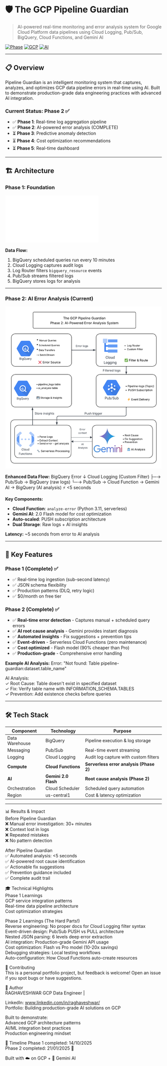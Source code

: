 # 🛡️ The GCP Pipeline Guardian

> AI-powered real-time monitoring and error analysis system for Google Cloud Platform data pipelines using Cloud Logging, Pub/Sub, BigQuery, Cloud Functions, and Gemini AI

[![Phase](https://img.shields.io/badge/Phase2-%20Complete-green)]()
[![GCP](https://img.shields.io/badge/GCP-BigQuery%20|%20Pub/Sub%20|%20Cloud%20Functions-blue)]()
[![AI](https://img.shields.io/badge/AI-Gemini%202.0%20Flash-orange)]()

---

## 📋 Overview

Pipeline Guardian is an intelligent monitoring system that captures, analyzes, and optimizes GCP data pipeline errors in real-time using AI. Built to demonstrate production-grade data engineering practices with advanced AI integration.

### Current Status: Phase 2 ✅
- ✅ **Phase 1**: Real-time log aggregation pipeline
- ✅ **Phase 2**: AI-powered error analysis (COMPLETE)
- ⏳ **Phase 3**: Predictive anomaly detection
- ⏳ **Phase 4**: Cost optimization recommendations
- ⏳ **Phase 5**: Real-time dashboard

---

## 🏗️ Architecture

### Phase 1: Foundation
![Phase 1 Architecture](docs/The-GCP-Pipeline-guardian-Phase1-Architecture.pdf)

**Data Flow:**
1. BigQuery scheduled queries run every 10 minutes
2. Cloud Logging captures audit logs
3. Log Router filters `bigquery_resource` events
4. Pub/Sub streams filtered logs
5. BigQuery stores logs for analysis


---

### Phase 2: AI Error Analysis (Current)
![Phase 2 Architecture](docs/The-GCP-Pipeline-guardian-Phase2-Architecture.png)

**Enhanced Data Flow:**
BigQuery Error ↓ Cloud Logging (Custom Filter) ├─→ Pub/Sub → BigQuery (raw logs) └─→ Pub/Sub → Cloud Function → Gemini AI → BigQuery (AI analysis) ⚡ <5 seconds





**Key Components:**
- **Cloud Function**: `analyze-error` (Python 3.11, serverless)
- **Gemini AI**: 2.0 Flash model for cost optimization
- **Auto-scaled**: PUSH subscription architecture
- **Dual Storage**: Raw logs + AI insights

**Latency:** ~5 seconds from error to AI analysis

---

## 🎯 Key Features

### Phase 1 (Complete) ✅
- ✅ Real-time log ingestion (sub-second latency)
- ✅ JSON schema flexibility
- ✅ Production patterns (DLQ, retry logic)
- ✅ $0/month on free tier

### Phase 2 (Complete) ✅
- ✅ **Real-time error detection** - Captures manual + scheduled query errors
- ✅ **AI root cause analysis** - Gemini provides instant diagnosis
- ✅ **Automated insights** - Fix suggestions + prevention tips
- ✅ **Event-driven** - Serverless Cloud Functions (zero maintenance)
- ✅ **Cost optimized** - Flash model (90% cheaper than Pro)
- ✅ **Production-grade** - Comprehensive error handling

**Example AI Analysis:**
Error: "Not found: Table pipeline-guardian:dataset.table_name"  

AI Analysis:  
 ✓ Root Cause: Table doesn't exist in specified dataset  
 ✓ Fix: Verify table name with INFORMATION_SCHEMA.TABLES  
 ✓ Prevention: Add existence checks before queries
 
 
---

## 🛠️ Tech Stack

| Component | Technology | Purpose |
|-----------|------------|---------|
| Data Warehouse | BigQuery | Pipeline execution & log storage |
| Messaging | Pub/Sub | Real-time event streaming |
| Logging | Cloud Logging | Audit log capture with custom filters |
| **Compute** | **Cloud Functions** | **Serverless error analysis (Phase 2)** |
| **AI** | **Gemini 2.0 Flash** | **Root cause analysis (Phase 2)** |
| Orchestration | Cloud Scheduler | Scheduled query automation |
| Region | us-central1 | Cost & latency optimization |

---

📊 Results & Impact  
Before Pipeline Guardian  
❌ Manual error investigation: 30+ minutes  
❌ Context lost in logs  
❌ Repeated mistakes  
❌ No pattern detection  

After Pipeline Guardian  
✅ Automated analysis: <5 seconds  
✅ AI-powered root cause identification  
✅ Actionable fix suggestions  
✅ Prevention guidance included  
✅ Complete audit trail  
  
🎓 Technical Highlights  
Phase 1 Learnings  
GCP service integration patterns  
Real-time data pipeline architecture  
Cost optimization strategies    
  
Phase 2 Learnings (The Hard Parts!)  
Reverse engineering: No proper docs for Cloud Logging filter syntax  
Event-driven design: Pub/Sub PUSH vs PULL architecture  
Nested JSON parsing: 6 levels deep error extraction  
AI integration: Production-grade Gemini API usage  
Cost optimization: Flash vs Pro model (10-20x savings)  
Debugging strategies: Local testing workflows  
Auto-configuration: How Cloud Functions auto-create resources  
  
🤝 Contributing  
This is a personal portfolio project, but feedback is welcome! Open an issue if you spot bugs or have suggestions.

👤 Author  
RAGHAVESHWAR
GCP Data Engineer |
  
LinkedIn: www.linkedin.com/in/raghaveshwar/  
Portfolio: Building production-grade AI solutions on GCP  
  
Built to demonstrate:  
Advanced GCP architecture patterns  
AI/ML integration best practices  
Production engineering mindset  

📅 Timeline
Phase 1 completed: 14/10/2025  
Phase 2 completed: 21/01/2025 🎉  
  
   
Built with ☁️ on GCP + 🤖 Gemini AI  
